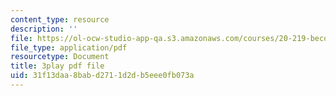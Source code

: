 ```yaml
---
content_type: resource
description: ''
file: https://ol-ocw-studio-app-qa.s3.amazonaws.com/courses/20-219-becoming-the-next-bill-nye-writing-and-hosting-the-educational-show-january-iap-2015/31f13daa8babd2711d2db5eee0fb073a_aHygKFodPKg.pdf
file_type: application/pdf
resourcetype: Document
title: 3play pdf file
uid: 31f13daa-8bab-d271-1d2d-b5eee0fb073a
---
```

